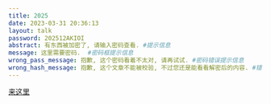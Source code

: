 ```yaml
---
title: 2025
date: 2023-03-31 20:36:13
layout: talk
password: 202512AKIOI
abstract: 有东西被加密了, 请输入密码查看. #提示信息
message: 这里需要密码.  #密码框提示信息
wrong_pass_message: 抱歉, 这个密码看着不太对, 请再试试. #密码错误提示信息
wrong_hash_message: 抱歉, 这个文章不能被校验, 不过您还是能看看解密后的内容. #错误信息
---
```


[来这里](https://lfyszy.github.io/2025-12-talk)
